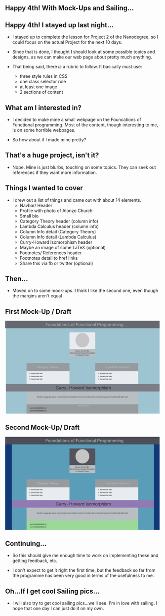 ## Happy 4th! With Mock-Ups and Sailing...

## Happy 4th! I stayed up last night...

- I stayed up to complete the lesson for Project 2 of the Nanodegree, 
  so I could focus on the actual Project for the next 10 days.
  
- Since that is done, I thought I should look at some possible topics
  and designs, as we can make our web page about pretty much anything.
  
- That being said, there *is* a rubric to follow.
  It basically must use:
  * three style rules in CSS
  * one class selector rule 
  * at least one image
  * 2 sections of content
  
## What am I interested in?

- I decided to make mine a small webpage on the Founcations of 
  Functional programming. Most of the content, though 
  interesting to me, is on some horrible webpages.
  
- So how about if I made mine pretty?

## That's a huge project, isn't it?

- Nope. Mine is just blurbs, touching on some topics. 
  They can seek out references if they want more information.
  
## Things I wanted to cover 

- I drew out a list of things and came out with about 14 elements.
  * Navbar/ Header
  * Profile with photo of Alonzo Church
  * Small bio
  * Category Theory header (column info)
  * Lambda Calculus header (column info)
  * Column Info detail (Category Theory)
  * Column Info detail (Lambda Calculus)
  * Curry-Howard Isomorphism header
  * Maybe an image of some LaTeX (optional)
  * Footnotes/ References header 
  * Footnotes detail to href links
  * Share this via fb or twitter (optional)
  
 ## Then...
 
 - Moved on to some mock-ups. I think I like 
   the second one, even though the margins aren't equal
 
 ## First Mock-Up / Draft
 <img src="/images/drafts/firstdraft.png" width="500"> 
 
 ## Second Mock-Up/ Draft
 
 <img src="/images/drafts/seconddraft.png" width="500"> 
 
 ## Continuing...
 
 - So this should give me enough time to work on implementing these
   and getting feedback, etc.
   
 - I don't expect to get it right the first time, but the 
   feedback so far from the programme has been very good
   in terms of the usefulness to me.
 
 ## Oh...If I get cool Sailing pics...
 
 - I will also try to get cool sailing pics...we'll see.
   I'm in love with sailing. I hope that one day I can just 
   do it on my own. 
